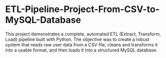# ETL-Pipeline-Project-From-CSV-to-MySQL-Database
This project demonstrates a complete, automated ETL (Extract, Transform, Load) pipeline built with Python. The objective was to create a robust system that reads raw user data from a CSV file, cleans and transforms it into a usable format, and then loads it into a structured MySQL database.
